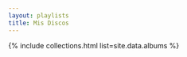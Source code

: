 ```yaml
---
layout: playlists
title: Mis Discos
---
```


<!-- listed from _data/albums.yaml -->
{% include collections.html list=site.data.albums  %}

